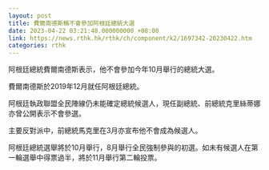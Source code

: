 ```yaml
---
layout: post
title: 費爾南德斯稱不會參加阿根廷總統大選
date: 2023-04-22 03:21:48.000000000 +08:00
link: https://news.rthk.hk/rthk/ch/component/k2/1697342-20230422.htm
categories: rthk
---
```


阿根廷總統費爾南德斯表示，他不會參加今年10月舉行的總統大選。

費爾南德斯於2019年12月就任阿根廷總統。

阿根廷執政聯盟全民陣線仍未能確定總統候選人，現任副總統、前總統克里絲蒂娜亦曾公開表示不會參選。

主要反對派中，前總統馬克里在3月亦宣布他不會成為候選人。

阿根廷總統選舉將於10月舉行，8月舉行全民強制參與的初選。如未有候選人在第一輪選舉中得票過半，將於11月舉行第二輪投票。
